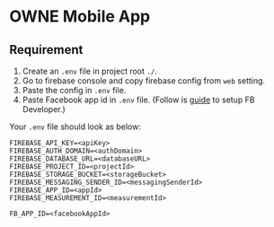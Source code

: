 # OWNE Mobile App

## Requirement

1. Create an `.env` file in project root `./`.
2. Go to firebase console and copy firebase config from `web` setting.
3. Paste the config in `.env` file.
4. Paste Facebook app id in `.env` file. (Follow is [guide](https://docs.expo.io/versions/latest/sdk/facebook/) to setup FB Developer.)

Your `.env` file should look as below:

```
FIREBASE_API_KEY=<apiKey>
FIREBASE_AUTH_DOMAIN=<authDomain>
FIREBASE_DATABASE_URL=<databaseURL>
FIREBASE_PROJECT_ID=<projectId>
FIREBASE_STORAGE_BUCKET=<storageBucket>
FIREBASE_MESSAGING_SENDER_ID=<messagingSenderId>
FIREBASE_APP_ID=<appId>
FIREBASE_MEASUREMENT_ID=<measurementId>

FB_APP_ID=<facebookAppId>
```
